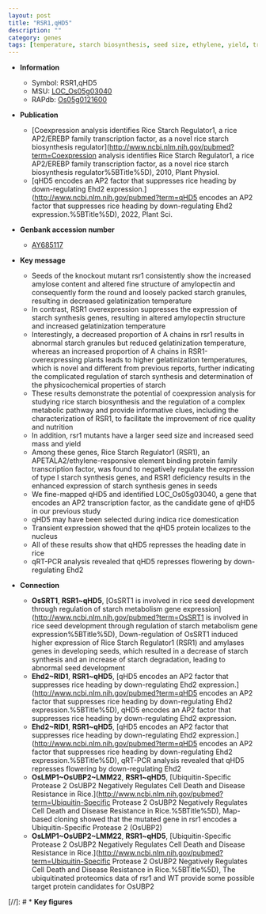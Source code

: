 ```yaml
---
layout: post
title: "RSR1,qHD5"
description: ""
category: genes
tags: [temperature, starch biosynthesis, seed size, ethylene, yield, transcription factor, seed, starch, domestication, nucleus, heading date, flowering]
---
```


* **Information**  
    + Symbol: RSR1,qHD5  
    + MSU: [LOC_Os05g03040](http://rice.uga.edu/cgi-bin/ORF_infopage.cgi?orf=LOC_Os05g03040)  
    + RAPdb: [Os05g0121600](http://rapdb.dna.affrc.go.jp/viewer/gbrowse_details/irgsp1?name=Os05g0121600)  

* **Publication**  
    + [Coexpression analysis identifies Rice Starch Regulator1, a rice AP2/EREBP family transcription factor, as a novel rice starch biosynthesis regulator](http://www.ncbi.nlm.nih.gov/pubmed?term=Coexpression analysis identifies Rice Starch Regulator1, a rice AP2/EREBP family transcription factor, as a novel rice starch biosynthesis regulator%5BTitle%5D), 2010, Plant Physiol.
    + [qHD5 encodes an AP2 factor that suppresses rice heading by down-regulating Ehd2 expression.](http://www.ncbi.nlm.nih.gov/pubmed?term=qHD5 encodes an AP2 factor that suppresses rice heading by down-regulating Ehd2 expression.%5BTitle%5D), 2022, Plant Sci.

* **Genbank accession number**  
    + [AY685117](http://www.ncbi.nlm.nih.gov/nuccore/AY685117)

* **Key message**  
    + Seeds of the knockout mutant rsr1 consistently show the increased amylose content and altered fine structure of amylopectin and consequently form the round and loosely packed starch granules, resulting in decreased gelatinization temperature
    + In contrast, RSR1 overexpression suppresses the expression of starch synthesis genes, resulting in altered amylopectin structure and increased gelatinization temperature
    + Interestingly, a decreased proportion of A chains in rsr1 results in abnormal starch granules but reduced gelatinization temperature, whereas an increased proportion of A chains in RSR1-overexpressing plants leads to higher gelatinization temperatures, which is novel and different from previous reports, further indicating the complicated regulation of starch synthesis and determination of the physicochemical properties of starch
    + These results demonstrate the potential of coexpression analysis for studying rice starch biosynthesis and the regulation of a complex metabolic pathway and provide informative clues, including the characterization of RSR1, to facilitate the improvement of rice quality and nutrition
    + In addition, rsr1 mutants have a larger seed size and increased seed mass and yield
    + Among these genes, Rice Starch Regulator1 (RSR1), an APETALA2/ethylene-responsive element binding protein family transcription factor, was found to negatively regulate the expression of type I starch synthesis genes, and RSR1 deficiency results in the enhanced expression of starch synthesis genes in seeds
    + We fine-mapped qHD5 and identified LOC_Os05g03040, a gene that encodes an AP2 transcription factor, as the candidate gene of qHD5 in our previous study
    + qHD5 may have been selected during indica rice domestication
    + Transient expression showed that the qHD5 protein localizes to the nucleus
    + All of these results show that qHD5 represses the heading date in rice
    + qRT-PCR analysis revealed that qHD5 represses flowering by down-regulating Ehd2

* **Connection**  
    + __OsSRT1__, __RSR1~qHD5__, [OsSRT1 is involved in rice seed development through regulation of starch metabolism gene expression](http://www.ncbi.nlm.nih.gov/pubmed?term=OsSRT1 is involved in rice seed development through regulation of starch metabolism gene expression%5BTitle%5D), Down-regulation of OsSRT1 induced higher expression of Rice Starch Regulator1 (RSR1) and amylases genes in developing seeds, which resulted in a decrease of starch synthesis and an increase of starch degradation, leading to abnormal seed development
    + __Ehd2~RID1__, __RSR1~qHD5__, [qHD5 encodes an AP2 factor that suppresses rice heading by down-regulating Ehd2 expression.](http://www.ncbi.nlm.nih.gov/pubmed?term=qHD5 encodes an AP2 factor that suppresses rice heading by down-regulating Ehd2 expression.%5BTitle%5D), qHD5 encodes an AP2 factor that suppresses rice heading by down-regulating Ehd2 expression.
    + __Ehd2~RID1__, __RSR1~qHD5__, [qHD5 encodes an AP2 factor that suppresses rice heading by down-regulating Ehd2 expression.](http://www.ncbi.nlm.nih.gov/pubmed?term=qHD5 encodes an AP2 factor that suppresses rice heading by down-regulating Ehd2 expression.%5BTitle%5D),  qRT-PCR analysis revealed that qHD5 represses flowering by down-regulating Ehd2
    + __OsLMP1~OsUBP2~LMM22__, __RSR1~qHD5__, [Ubiquitin-Specific Protease 2 OsUBP2 Negatively Regulates Cell Death and Disease Resistance in Rice.](http://www.ncbi.nlm.nih.gov/pubmed?term=Ubiquitin-Specific Protease 2 OsUBP2 Negatively Regulates Cell Death and Disease Resistance in Rice.%5BTitle%5D),  Map-based cloning showed that the mutated gene in rsr1 encodes a Ubiquitin-Specific Protease 2 (OsUBP2)
    + __OsLMP1~OsUBP2~LMM22__, __RSR1~qHD5__, [Ubiquitin-Specific Protease 2 OsUBP2 Negatively Regulates Cell Death and Disease Resistance in Rice.](http://www.ncbi.nlm.nih.gov/pubmed?term=Ubiquitin-Specific Protease 2 OsUBP2 Negatively Regulates Cell Death and Disease Resistance in Rice.%5BTitle%5D),  The ubiquitinated proteomics data of rsr1 and WT provide some possible target protein candidates for OsUBP2

[//]: # * **Key figures**  


